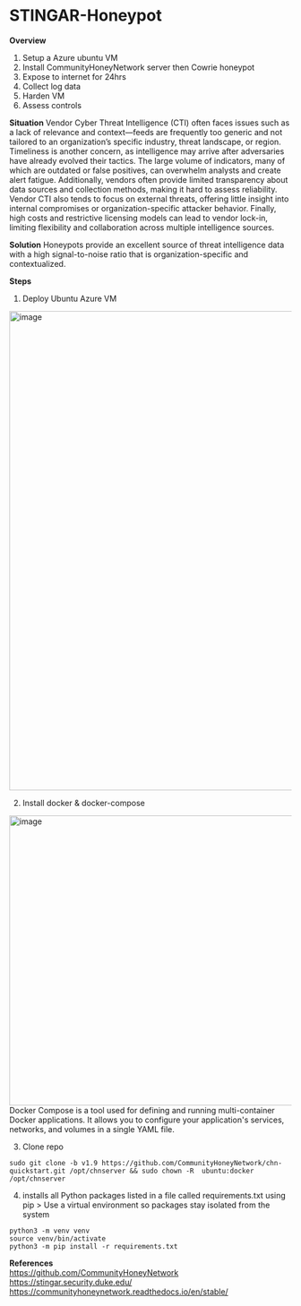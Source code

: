 # STINGAR-Honeypot

**Overview**
1. Setup a Azure ubuntu VM
2. Install CommunityHoneyNetwork server then Cowrie honeypot
3. Expose to internet for 24hrs
4. Collect log data
5. Harden VM
6. Assess controls

**Situation**
Vendor Cyber Threat Intelligence (CTI) often faces issues such as a lack of relevance and context—feeds are frequently too generic and not tailored to an organization’s specific industry, threat landscape, or region. Timeliness is another concern, as intelligence may arrive after adversaries have already evolved their tactics. The large volume of indicators, many of which are outdated or false positives, can overwhelm analysts and create alert fatigue. Additionally, vendors often provide limited transparency about data sources and collection methods, making it hard to assess reliability. Vendor CTI also tends to focus on external threats, offering little insight into internal compromises or organization-specific attacker behavior. Finally, high costs and restrictive licensing models can lead to vendor lock-in, limiting flexibility and collaboration across multiple intelligence sources.


**Solution**
Honeypots provide an excellent source of threat intelligence data with a high signal-to-noise ratio that is organization-specific and contextualized.

**Steps**
1. Deploy Ubuntu Azure VM
<img width="1601" height="856" alt="image" src="https://github.com/user-attachments/assets/77fd09d1-ab7f-4ad5-bc56-30b9413604cf" />

2. Install docker & docker-compose
<img width="678" height="518" alt="image" src="https://github.com/user-attachments/assets/7ec45c8e-578a-4862-bbdf-d195458e8d62" />
Docker Compose is a tool used for defining and running multi-container Docker applications. It allows you to configure your application's services, networks, and volumes in a single YAML file.  

3. Clone repo
```
sudo git clone -b v1.9 https://github.com/CommunityHoneyNetwork/chn-quickstart.git /opt/chnserver && sudo chown -R  ubuntu:docker /opt/chnserver
```

4. installs all Python packages listed in a file called requirements.txt using pip > Use a virtual environment so packages stay isolated from the system
```
python3 -m venv venv
source venv/bin/activate
python3 -m pip install -r requirements.txt
```




**References**  
https://github.com/CommunityHoneyNetwork
https://stingar.security.duke.edu/
https://communityhoneynetwork.readthedocs.io/en/stable/
